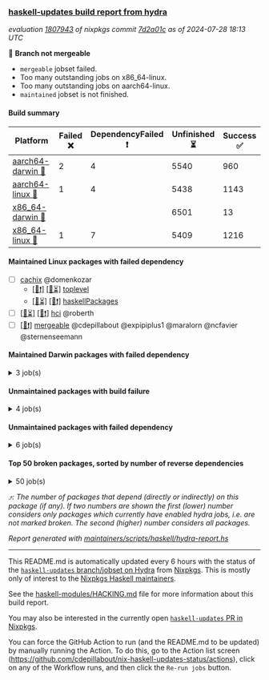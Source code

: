 ### [haskell-updates build report from hydra](https://hydra.nixos.org/jobset/nixpkgs/haskell-updates)
*evaluation [1807943](https://hydra.nixos.org/eval/1807943) of nixpkgs commit [7d2a01c](https://github.com/NixOS/nixpkgs/commits/7d2a01c5bea0abdc9fa541e34145d5f70c22ed03) as of 2024-07-28 18:13 UTC*

🔴 **Branch not mergeable**
  * `mergeable` jobset failed.
  * Too many outstanding jobs on x86_64-linux.
  * Too many outstanding jobs on aarch64-linux.
  * `maintained` jobset is not finished.

#### Build summary

 | Platform | Failed ❌ | DependencyFailed ❗ | Unfinished ⏳ | Success ✅ | 
 | --- | --- | --- | --- | --- | 
 | [aarch64-darwin 🍏](https://hydra.nixos.org/eval/1807943?filter=.aarch64-darwin) | 2 | 4 | 5540 | 960 | 
 | [aarch64-linux 📱](https://hydra.nixos.org/eval/1807943?filter=.aarch64-linux) | 1 | 4 | 5438 | 1143 | 
 | [x86_64-darwin 🍎](https://hydra.nixos.org/eval/1807943?filter=.x86_64-darwin) |  |  | 6501 | 13 | 
 | [x86_64-linux 🐧](https://hydra.nixos.org/eval/1807943?filter=.x86_64-linux) | 1 | 7 | 5409 | 1216 | 
#### Maintained Linux packages with failed dependency
- [ ] [cachix](https://hydra.nixos.org/eval/1807943?filter=cachix) @domenkozar
  - [[📱❗]](https://hydra.nixos.org/build/267984355) [[🐧⏳]](https://hydra.nixos.org/build/267964588) [toplevel](https://hydra.nixos.org/eval/1807943?filter=cachix)
  - [[📱⏳]](https://hydra.nixos.org/build/267980847) [[🐧❗]](https://hydra.nixos.org/build/267983083) [haskellPackages](https://hydra.nixos.org/eval/1807943?filter=haskellPackages.cachix)
- [ ] [[📱⏳]](https://hydra.nixos.org/build/267988504) [[🐧❗]](https://hydra.nixos.org/build/267988663) [hci](https://hydra.nixos.org/eval/1807943?filter=hci) @roberth
- [ ] [[🐧❗]](https://hydra.nixos.org/build/267984122) [mergeable](https://hydra.nixos.org/eval/1807943?filter=mergeable) @cdepillabout @expipiplus1 @maralorn @ncfavier @sternenseemann
#### Maintained Darwin packages with failed dependency
<details><summary>3 job(s) </summary>

- [ ] [cachix](https://hydra.nixos.org/eval/1807943?filter=cachix) @domenkozar
  - [[🍏⏳]](https://hydra.nixos.org/build/267969331) [[🍎⏳]](https://hydra.nixos.org/build/267987583) [toplevel](https://hydra.nixos.org/eval/1807943?filter=cachix)
  - [[🍏❗]](https://hydra.nixos.org/build/267989121) [[🍎⏳]](https://hydra.nixos.org/build/267982625) [haskellPackages](https://hydra.nixos.org/eval/1807943?filter=haskellPackages.cachix)
</details>

#### Unmaintained packages with build failure
<details><summary>4 job(s) </summary>

- [ ] [[🍏❌]](https://hydra.nixos.org/build/267979403) [[📱⏳]](https://hydra.nixos.org/build/267967194) [[🍎⏳]](https://hydra.nixos.org/build/267968127) [[🐧⏳]](https://hydra.nixos.org/build/267978005) [haskellPackages.lbfgs](https://hydra.nixos.org/eval/1807943?filter=haskellPackages.lbfgs)  ⤴️ 2 | 3
- [ ] [[🍏❌]](https://hydra.nixos.org/build/267986480) [[📱⏳]](https://hydra.nixos.org/build/267981949) [[🍎⏳]](https://hydra.nixos.org/build/267967931) [[🐧⏳]](https://hydra.nixos.org/build/267983595) [haskellPackages.posix-socket](https://hydra.nixos.org/eval/1807943?filter=haskellPackages.posix-socket)  ⤴️ 1 | 2
- [ ] [[🍏⏳]](https://hydra.nixos.org/build/267973626) [[📱⏳]](https://hydra.nixos.org/build/267978388) [[🍎⏳]](https://hydra.nixos.org/build/267979122) [[🐧❌]](https://hydra.nixos.org/build/267983149) [haskellPackages.gi-gtk_4](https://hydra.nixos.org/eval/1807943?filter=haskellPackages.gi-gtk_4) 
- [ ] [[🍏⏳]](https://hydra.nixos.org/build/267977100) [[📱❌]](https://hydra.nixos.org/build/267965698) [[🍎⏳]](https://hydra.nixos.org/build/267967002) [[🐧⏳]](https://hydra.nixos.org/build/267964841) [haskellPackages.purescript-tsd-gen](https://hydra.nixos.org/eval/1807943?filter=haskellPackages.purescript-tsd-gen) 
</details>

#### Unmaintained packages with failed dependency
<details><summary>6 job(s) </summary>

- [ ] [[🍏❗]](https://hydra.nixos.org/build/267977005) [[📱❗]](https://hydra.nixos.org/build/267988438) [[🍎⏳]](https://hydra.nixos.org/build/267972466) [[🐧❗]](https://hydra.nixos.org/build/267973996) [haskellPackages.lzma](https://hydra.nixos.org/eval/1807943?filter=haskellPackages.lzma)  ⤴️ 13 | 37
- [ ] [[🍏❗]](https://hydra.nixos.org/build/267970515) [[📱❗]](https://hydra.nixos.org/build/267989483) [[🍎⏳]](https://hydra.nixos.org/build/267972441) [[🐧❗]](https://hydra.nixos.org/build/267968786) [haskellPackages.lzma-conduit](https://hydra.nixos.org/eval/1807943?filter=haskellPackages.lzma-conduit)  ⤴️ 3 | 7
- [ ] [[🍏❗]](https://hydra.nixos.org/build/267981317) [[📱⏳]](https://hydra.nixos.org/build/267966943) [[🍎⏳]](https://hydra.nixos.org/build/267983465) [[🐧⏳]](https://hydra.nixos.org/build/267987611) [haskellPackages.network-dns](https://hydra.nixos.org/eval/1807943?filter=haskellPackages.network-dns)  ⤴️ 0 | 1
- [ ] [[📱⏳]](https://hydra.nixos.org/build/267987340) [[🐧❗]](https://hydra.nixos.org/build/267969612) [haskellPackages.gi-adwaita](https://hydra.nixos.org/eval/1807943?filter=haskellPackages.gi-adwaita) 
- [ ] [[🍏⏳]](https://hydra.nixos.org/build/267985600) [[📱⏳]](https://hydra.nixos.org/build/267973121) [[🍎⏳]](https://hydra.nixos.org/build/267971829) [[🐧❗]](https://hydra.nixos.org/build/267975992) [haskellPackages.servant-swagger-ui-jensoleg](https://hydra.nixos.org/eval/1807943?filter=haskellPackages.servant-swagger-ui-jensoleg) 
- [ ] [[🍏⏳]](https://hydra.nixos.org/build/267962420) [[📱❗]](https://hydra.nixos.org/build/267972226) [[🍎⏳]](https://hydra.nixos.org/build/267976916) [[🐧⏳]](https://hydra.nixos.org/build/267983784) [haskellPackages.zim-parser](https://hydra.nixos.org/eval/1807943?filter=haskellPackages.zim-parser) 
</details>

#### Top 50 broken packages, sorted by number of reverse dependencies
<details><summary>50 job(s) </summary>

[gogol-core](https://packdeps.haskellers.com/reverse/gogol-core) ⤴️ 184  
[haskell98](https://packdeps.haskellers.com/reverse/haskell98) ⤴️ 152  
[failure](https://packdeps.haskellers.com/reverse/failure) ⤴️ 72  
[enumerator](https://packdeps.haskellers.com/reverse/enumerator) ⤴️ 56  
[connection](https://packdeps.haskellers.com/reverse/connection) ⤴️ 53  
[util](https://packdeps.haskellers.com/reverse/util) ⤴️ 49  
[derive](https://packdeps.haskellers.com/reverse/derive) ⤴️ 48  
[system-fileio](https://packdeps.haskellers.com/reverse/system-fileio) ⤴️ 45  
[web-routes](https://packdeps.haskellers.com/reverse/web-routes) ⤴️ 43  
[accelerate](https://packdeps.haskellers.com/reverse/accelerate) ⤴️ 42  
[syb-with-class](https://packdeps.haskellers.com/reverse/syb-with-class) ⤴️ 42  
[MonadCatchIO-transformers](https://packdeps.haskellers.com/reverse/MonadCatchIO-transformers) ⤴️ 41  
[TypeCompose](https://packdeps.haskellers.com/reverse/TypeCompose) ⤴️ 41  
[PrimitiveArray](https://packdeps.haskellers.com/reverse/PrimitiveArray) ⤴️ 35  
[crypto-random](https://packdeps.haskellers.com/reverse/crypto-random) ⤴️ 35  
[rank1dynamic](https://packdeps.haskellers.com/reverse/rank1dynamic) ⤴️ 33  
[dual](https://packdeps.haskellers.com/reverse/dual) ⤴️ 32  
[hsp](https://packdeps.haskellers.com/reverse/hsp) ⤴️ 32  
[distributed-static](https://packdeps.haskellers.com/reverse/distributed-static) ⤴️ 31  
[language-ecmascript](https://packdeps.haskellers.com/reverse/language-ecmascript) ⤴️ 31  
[distributed-process](https://packdeps.haskellers.com/reverse/distributed-process) ⤴️ 30  
[iteratee](https://packdeps.haskellers.com/reverse/iteratee) ⤴️ 29  
[polysemy-time](https://packdeps.haskellers.com/reverse/polysemy-time) ⤴️ 29  
[composite-base](https://packdeps.haskellers.com/reverse/composite-base) ⤴️ 28  
[polysemy-resume](https://packdeps.haskellers.com/reverse/polysemy-resume) ⤴️ 28  
[polysemy-conc](https://packdeps.haskellers.com/reverse/polysemy-conc) ⤴️ 27  
[regexpr](https://packdeps.haskellers.com/reverse/regexpr) ⤴️ 27  
[crypto-numbers](https://packdeps.haskellers.com/reverse/crypto-numbers) ⤴️ 25  
[either-unwrap](https://packdeps.haskellers.com/reverse/either-unwrap) ⤴️ 25  
[polysemy-log](https://packdeps.haskellers.com/reverse/polysemy-log) ⤴️ 25  
[HList](https://packdeps.haskellers.com/reverse/HList) ⤴️ 24  
[web-routes-th](https://packdeps.haskellers.com/reverse/web-routes-th) ⤴️ 24  
[Crypto](https://packdeps.haskellers.com/reverse/Crypto) ⤴️ 22  
[crypto-pubkey](https://packdeps.haskellers.com/reverse/crypto-pubkey) ⤴️ 22  
[haskelldb](https://packdeps.haskellers.com/reverse/haskelldb) ⤴️ 22  
[wxdirect](https://packdeps.haskellers.com/reverse/wxdirect) ⤴️ 22  
[BiobaseTypes](https://packdeps.haskellers.com/reverse/BiobaseTypes) ⤴️ 21  
[alg](https://packdeps.haskellers.com/reverse/alg) ⤴️ 21  
[mmsyn2](https://packdeps.haskellers.com/reverse/mmsyn2) ⤴️ 21  
[userid](https://packdeps.haskellers.com/reverse/userid) ⤴️ 21  
[wxc](https://packdeps.haskellers.com/reverse/wxc) ⤴️ 21  
[biocore](https://packdeps.haskellers.com/reverse/biocore) ⤴️ 20  
[reform](https://packdeps.haskellers.com/reverse/reform) ⤴️ 20  
[wxcore](https://packdeps.haskellers.com/reverse/wxcore) ⤴️ 20  
[attoparsec-enumerator](https://packdeps.haskellers.com/reverse/attoparsec-enumerator) ⤴️ 19  
[bytestring-show](https://packdeps.haskellers.com/reverse/bytestring-show) ⤴️ 19  
[cprng-aes](https://packdeps.haskellers.com/reverse/cprng-aes) ⤴️ 19  
[fay](https://packdeps.haskellers.com/reverse/fay) ⤴️ 19  
[harp](https://packdeps.haskellers.com/reverse/harp) ⤴️ 19  
[hsx2hs](https://packdeps.haskellers.com/reverse/hsx2hs) ⤴️ 19  
</details>


*⤴️: The number of packages that depend (directly or indirectly) on this package (if any). If two numbers are shown the first (lower) number considers only packages which currently have enabled hydra jobs, i.e. are not marked broken. The second (higher) number considers all packages.*

*Report generated with [maintainers/scripts/haskell/hydra-report.hs](https://github.com/NixOS/nixpkgs/blob/haskell-updates/maintainers/scripts/haskell/hydra-report.hs)*


----------------------------------------------------------------------

This README.md is automatically updated every 6 hours with the status of the
[`haskell-updates` branch/jobset on Hydra](https://hydra.nixos.org/jobset/nixpkgs/haskell-updates)
from [Nixpkgs](https://github.com/NixOS/nixpkgs).  This is mostly only of
interest to the [Nixpkgs Haskell maintainers](https://github.com/orgs/NixOS/teams/haskell).

See the
[haskell-modules/HACKING.md](https://github.com/NixOS/nixpkgs/blob/haskell-updates/pkgs/development/haskell-modules/HACKING.md)
file for more information about this build report.

You may also be interested in the currently open
[`haskell-updates` PR in Nixpkgs](https://github.com/nixos/nixpkgs/pulls?q=is%3Apr+is%3Aopen+head%3Ahaskell-updates).

You can force the GitHub Action to run (and the README.md to be updated) by
manually running the Action.  To do this, go to the Action list screen
(https://github.com/cdepillabout/nix-haskell-updates-status/actions),
click on any of the Workflow runs, and then click the `Re-run jobs` button.
